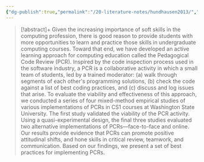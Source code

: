 ```yaml
---
{"dg-publish":true,"permalink":"/20-literature-notes/hundhausen2013/","title":"Talking about code - Integrating pedagogical code reviews into early computing courses","tags":["computer-science","peer-assessment"],"noteIcon":"1","created":"Aug 30, 2024 17:34","updated":"Sep 12, 2024 23:24"}
---
```



> [!abstract]+
> Given the increasing importance of soft skills in the computing profession, there is good reason to provide students with more opportunities to learn and practice those skills in undergraduate computing courses. Toward that end, we have developed an active learning approach for computing education called the Pedagogical Code Review (PCR). Inspired by the code inspection process used in the software industry, a PCR is a collaborative activity in which a small team of students, led by a trained moderator: (a) walk through segments of each other's programming solutions, (b) check the code against a list of best coding practices, and (c) discuss and log issues that arise. To evaluate the viability and effectiveness of this approach, we conducted a series of four mixed-method empirical studies of various implementations of PCRs in CS1 courses at Washington State University. The first study validated the viability of the PCR activity. Using a quasi-experimental design, the final three studies evaluated two alternative implementations of PCRs—face-to-face and online. Our results provide evidence that PCRs can promote positive attitudinal shifts, and hone skills in critical review, teamwork, and communication. Based on our findings, we present a set of best practices for implementing PCRs.
